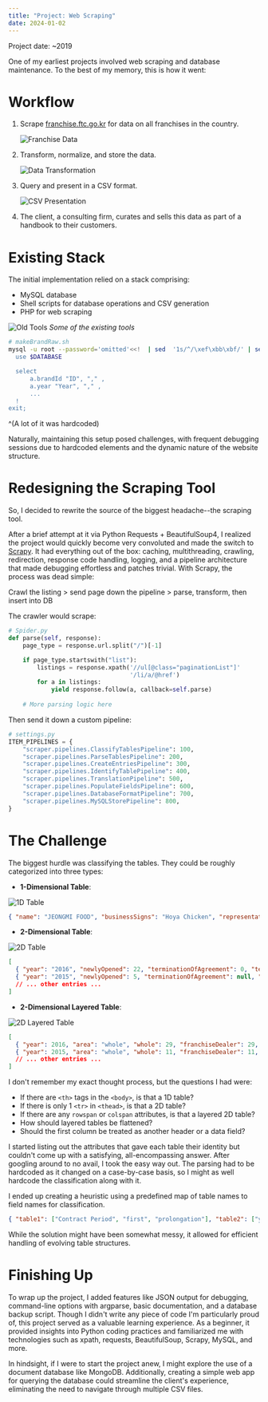 ```yaml
---
title: "Project: Web Scraping"
date: 2024-01-02
---
```


Project date: ~2019

One of my earliest projects involved web scraping and database maintenance.
To the best of my memory, this is how it went:


# Workflow

1. Scrape [franchise.ftc.go.kr](https://franchise.ftc.go.kr/mnu/00013/program/userRqst/list.do) for data on all franchises in the country.

    ![Franchise Data](/portfolio/assets/table-example.png)

2. Transform, normalize, and store the data.

    ![Data Transformation](/portfolio/assets/db-rowcount.png)

3. Query and present in a CSV format.

    ![CSV Presentation](/portfolio/assets/csv-files.png)

4. The client, a consulting firm, curates and sells this data as part of a handbook to their customers.


# Existing Stack

The initial implementation relied on a stack comprising:

- MySQL database
- Shell scripts for database operations and CSV generation
- PHP for web scraping

![Old Tools](/portfolio/assets/old-tools.png)
*Some of the existing tools*

```sh
# makeBrandRaw.sh
mysql -u root --password='omitted'<<!  | sed  '1s/^/\xef\xbb\xbf/' | sed 's/	//g' > $DIR_EXCEL/$WORK_YEAR/raw_$year.csv 
  use $DATABASE

  select 
      a.brandId "ID", "," ,
      a.year "Year", "," ,
      ...
  !
exit;
```
^(A lot of it was hardcoded)

Naturally, maintaining this setup posed challenges, with frequent debugging sessions due to hardcoded elements and the dynamic nature of the website structure. 



# Redesigning the Scraping Tool

So, I decided to rewrite the source of the biggest headache--the scraping tool.

After a brief attempt at it via Python Requests + BeautifulSoup4, I realized the project would quickly become very convoluted and made the switch to [Scrapy](https://scrapy.org/). It had everything out of the box: caching, multithreading, crawling, redirection, response code handling, logging, and a pipeline architecture that made debugging effortless and patches trivial. With Scrapy, the process was dead simple:

Crawl the listing > send page down the pipeline > parse, transform, then insert into DB

The crawler would scrape:

```python
# Spider.py
def parse(self, response):
    page_type = response.url.split("/")[-1]

    if page_type.startswith("list"):
        listings = response.xpath('//ul[@class="paginationList"]'
                                  '/li/a/@href')
        for a in listings:
            yield response.follow(a, callback=self.parse)
    
    # More parsing logic here
```

Then send it down a custom pipeline:

```python
# settings.py
ITEM_PIPELINES = {
    "scraper.pipelines.ClassifyTablesPipeline": 100,
    "scraper.pipelines.ParseTablesPipeline": 200,
    "scraper.pipelines.CreateEntriesPipeline": 300,
    "scraper.pipelines.IdentifyTablePipeline": 400,
    "scraper.pipelines.TranslationPipeline": 500,
    "scraper.pipelines.PopulateFieldsPipeline": 600,
    "scraper.pipelines.DatabaseFormatPipeline": 700,
    "scraper.pipelines.MySQLStorePipeline": 800,
}
```


# The Challenge

The biggest hurdle was classifying the tables. They could be roughly categorized into three types:


- **1-Dimensional Table**:

![1D Table](/portfolio/assets/1d-table.png)

  ```json
  { "name": "JEONGMI FOOD", "businessSigns": "Hoya Chicken", "representative": "Jaegu Kang", ... }
  ```

- **2-Dimensional Table**:

![2D Table](/portfolio/assets/2d-table.png)

  ```json
  [
    { "year": "2016", "newlyOpened": 22, "terminationOfAgreement": 0, "termination": 4, "changeOfName": 0 },
    { "year": "2015", "newlyOpened": 5, "terminationOfAgreement": null, "termination": 3, "changeOfName": null },
    // ... other entries ...
  ]
  ```

- **2-Dimensional Layered Table**:

![2D Layered Table](/portfolio/assets/2d-layered-table.png)

  ```json
  [
    { "year": 2016, "area": "whole", "whole": 29, "franchiseDealer": 29, "directScore": 0 },
    { "year": 2015, "area": "whole", "whole": 11, "franchiseDealer": 11, "directScore": null },
    // ... other entries ...
  ]
  ```

I don't remember my exact thought process, but the questions I had were:
- If there are `<th>` tags in the `<body>`, is that a 1D table? 
- If there is only 1 `<tr>` in `<thead>`, is that a 2D table? 
- If there are any `rowspan` or `colspan` attributes, is that a layered 2D table? 
- How should layered tables be flattened? 
- Should the first column be treated as another header or a data field? 

I started listing out the attributes that gave each table their identity but couldn't come up with a satisfying, all-encompassing answer. After googling around to no avail, I took the easy way out. The parsing had to be hardcoded as it changed on a case-by-case basis, so I might as well hardcode the classification along with it. 

I ended up creating a heuristic using a predefined map of table names to field names for classification.


```json
{ "table1": ["Contract Period", "first", "prolongation"], "table2": ["year", "Newly Opened", "Termination of Agreement"], ... }
```

While the solution might have been somewhat messy, it allowed for efficient handling of evolving table structures.

# Finishing Up

To wrap up the project, I added features like JSON output for debugging, command-line options with argparse, basic documentation, and a database backup script. Though I didn't write any piece of code I'm particularly proud of, this project served as a valuable learning experience. As a beginner, it provided insights into Python coding practices and familiarized me with technologies such as xpath, requests, BeautifulSoup, Scrapy, MySQL, and more.

In hindsight, if I were to start the project anew, I might explore the use of a document database like MongoDB. Additionally, creating a simple web app for querying the database could streamline the client's experience, eliminating the need to navigate through multiple CSV files.
